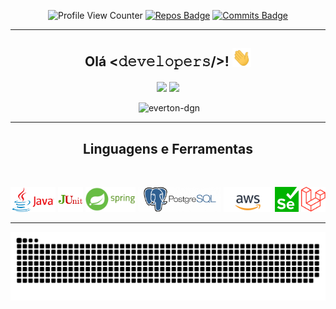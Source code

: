 <div align="center">
  
  ![Profile View Counter](https://komarev.com/ghpvc/?username=johnatanbscash&color=blueviolet&style=plastic)
  [![Repos Badge](https://badges.pufler.dev/repos/johnatanbscash?color=blueviolet&style=plastic)](https://badges.pufler.dev)
  [![Commits Badge](https://badges.pufler.dev/commits/yearly/johnatanbscash?color=blueviolet&style=plastic)](https://badges.pufler.dev)
  
</div>

---
<h2 align="center">Olá <𝚍𝚎𝚟𝚎𝚕𝚘𝚙𝚎𝚛𝚜/>! <img src="https://github.com/johnatanbscash/johnatanbscash/blob/main/gif/Hi.gif" width="30px"></h2>

<div align="center">
  <img height="160em" align="center" src="https://github-readme-stats.vercel.app/api?username=johnatanbscash&show_icons=true&theme=dracula"> 
  <img height="160em" align="center" src="https://github-readme-stats.vercel.app/api/top-langs/?username=johnatanbscash&layout=compact&theme=dracula"> 
</div>

<br />

<div align="center">&nbsp;<img src="https://github-readme-streak-stats.herokuapp.com?user=johnatanbscash&theme=dracula" alt="everton-dgn" /></div>
  
  
---

<h2 align="center">Linguagens e Ferramentas</h2>
<br>
<p align="center">
  <div align="center">
<code><img height="40" src="https://github.com/johnatanbscash/johnatanbscash/blob/main/img/Java-logo.png" title="HTML"></code>
<code><img height="40" src="https://github.com/johnatanbscash/johnatanbscash/blob/main/img/junit.png" title="HTML"></code>
<code><img height="40" src="https://github.com/johnatanbscash/johnatanbscash/blob/main/img/spring.png" title="HTML"></code>
<code><img height="40" src="https://github.com/johnatanbscash/johnatanbscash/blob/main/img/postgres.png" title="HTML"></code>
<code><img height="40" src="https://github.com/johnatanbscash/johnatanbscash/blob/main/img/aws.png" title="HTML"></code>
<code><img height="40" src="https://github.com/johnatanbscash/johnatanbscash/blob/main/img/se.png" title="HTML"></code>
<code><img height="40" src="https://github.com/johnatanbscash/johnatanbscash/blob/main/img/laravel.png" title="HTML"></code>

  </div>
  </p>

 ---


<div align="center">
  
![](https://github.com/Platane/snk/raw/output/github-contribution-grid-snake.svg)
  
  </div>
